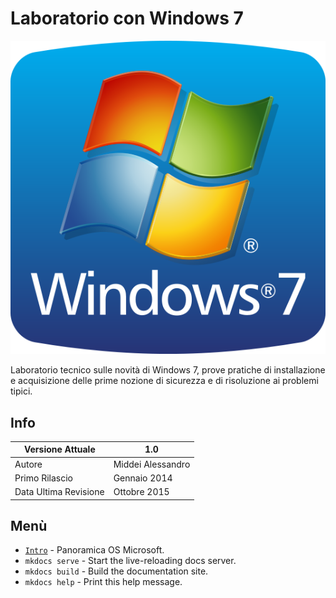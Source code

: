 # Laboratorio con Windows 7

![Logo Windows 7](img/w7logo.png)

Laboratorio tecnico sulle novità di Windows 7, prove pratiche di installazione e acquisizione delle prime nozione di sicurezza e di risoluzione ai problemi tipici.

## Info

Versione Attuale | 1.0
---|---
Autore | Middei Alessandro
Primo Rilascio | Gennaio 2014
Data Ultima Revisione | Ottobre 2015

## Menù

* [`Intro`](intro) - Panoramica OS Microsoft.
* `mkdocs serve` - Start the live-reloading docs server.
* `mkdocs build` - Build the documentation site.
* `mkdocs help` - Print this help message.
